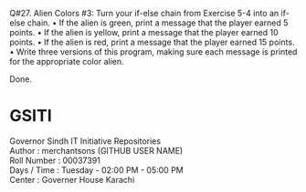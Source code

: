 Q#27.  Alien Colors #3: Turn your if-else chain from Exercise 5-4 into an if-else chain.
       • If the alien is green, print a message that the player earned 5 points.
       • If the alien is yellow, print a message that the player earned 10 points.
       • If the alien is red, print a message that the player earned 15 points.
       • Write three versions of this program, making sure each message is printed for the appropriate color alien.


Done.



# GSITI
Governor Sindh IT Initiative Repositories <br>
Author       : merchantsons (GITHUB USER NAME) <br>
Roll Number  : 00037391 <br>
Days / Time  : Tuesday - 02:00 PM - 05:00 PM <br>
Center       : Governer House Karachi <br>